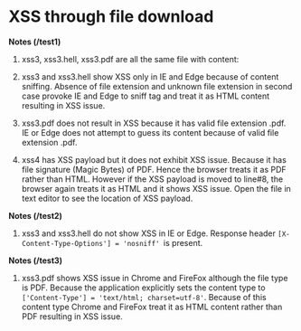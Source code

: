 # XSS through file download

<b>Notes (/test1)</b>

1. xss3, xss3.hell, xss3.pdf are all the same file with content: <code><html><script>alert('X_s_S')</script></html></code>

2. xss3 and xss3.hell show XSS only in IE and Edge because of content sniffing. Absence of file extension and unknown file extension in second case provoke IE and Edge to sniff <html> tag and treat it as HTML content resulting in XSS issue.
  
3. xss3.pdf does not result in XSS because it has valid file extension .pdf. IE or Edge does not attempt to guess its content because of valid file extension .pdf.

4. xss4 has XSS payload but it does not exhibit XSS issue. Because it has file signature (Magic Bytes) of PDF. Hence the browser treats it as PDF rather than HTML. However if the XSS payload is moved to line#8, the browser again treats it as HTML and it shows XSS issue. Open the file in text editor to see the location of XSS payload.

<b>Notes (/test2)</b>

1. xss3 and xss3.hell do not show XSS in IE or Edge. Response header <code>[X-Content-Type-Options'] = 'nosniff' </code>is present.

<b>Notes (/test3)</b>

1. xss3.pdf shows XSS issue in Chrome and FireFox although the file type is PDF. Because the application explicitly sets the content type to <code>['Content-Type'] = 'text/html; charset=utf-8'</code>. Because of this content type Chrome and FireFox treat it as HTML content rather than PDF resulting in XSS issue.
